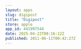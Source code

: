 ```yaml
---
layout: apps
slug: digipost
title: "Digipost"
store: apple
app_id: 441997544
date: 2025-04-22T08:16:12Z
published: 2011-06-11T00:42:27Z
---
```

